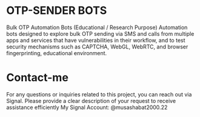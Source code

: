 # OTP-SENDER BOTS
Bulk OTP Automation Bots (Educational / Research Purpose) Automation bots designed to explore bulk OTP sending via SMS and calls from multiple apps and services that have vulnerabilities in their workflow, and to test security mechanisms such as CAPTCHA, WebGL, WebRTC, and browser fingerprinting, educational environment.

# Contact-me
For any questions or inquiries related to this project, you can reach out via Signal. Please provide a clear description of your request to receive assistance efficiently
My Signal Account: @musashabat2000.22



